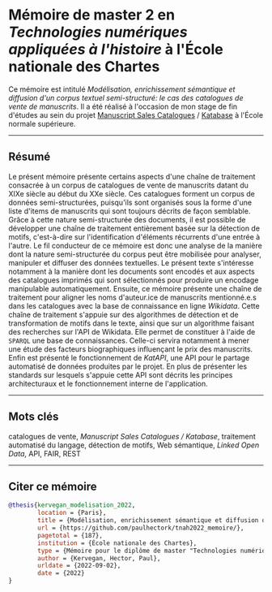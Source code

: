 # Mémoire de master 2 en *Technologies numériques appliquées à l'histoire* à l'École nationale des Chartes

Ce mémoire est intitulé *Modélisation, enrichissement sémantique et diffusion d'un corpus 
textuel semi-structuré: le cas des catalogues de vente de manuscrits*. Il a été réalisé
à l'occasion de mon stage de fin d'études au sein du projet 
[Manuscript Sales Catalogues](https://odhn.ens.psl.eu/en/article/mss-rereading-history-literary-canon)
/ [Katabase](https://katabase.huma-num.fr/) à l'École normale supérieure.

---

## Résumé

Le présent mémoire présente certains aspects d'une chaîne de traitement consacrée à un 
corpus de catalogues de vente de manuscrits datant du XIXe siècle au début du XXe siècle. 
Ces catalogues forment un corpus de données semi-structurées, puisqu'ils sont organisés 
sous la forme d'une liste d'items de manuscrits qui sont toujours décrits de façon semblable.
Grâce à cette nature semi-structurée des documents, il est possible de développer une 
chaîne de traitement entièrement basée sur la détection de motifs, c'est-à-dire sur 
l'identification d'éléments récurrents d'une entrée à l'autre. Le fil conducteur de ce 
mémoire est donc une analyse de la manière dont la nature semi-structurée du corpus peut 
être mobilisée pour analyser, manipuler et diffuser des données textuelles. 
Le présent texte s'intéresse notamment à la manière dont les documents sont encodés et 
aux aspects des catalogues imprimés qui sont sélectionnés pour produire un encodage 
manipulable automatiquement. Ensuite, ce mémoire présente une chaîne de traitement pour 
aligner les noms d'auteur.ice de manuscrits mentionné.e.s dans les catalogues avec la 
base de connaissance en ligne *Wikidata*. Cette chaîne de traitement s'appuie sur des 
algorithmes de détection et de transformation de motifs dans le texte, ainsi que sur 
un algorithme faisant des recherches sur l'API de Wikidata. Elle permet de constituer à 
l'aide de `SPARQL` une base de connaissances. Celle-ci servira notamment à mener une étude 
des facteurs biographiques influençant le prix des manuscrits. Enfin est présenté le 
fonctionnement de *KatAPI*, une API pour le partage automatisé de données produites par 
le projet. En plus de présenter les standards sur lesquels s'appuie cette API sont 
décrits les principes architecturaux et le fonctionnement interne de l'application.

---

## Mots clés

catalogues de vente, *Manuscript Sales Catalogues / Katabase*, traitement automatisé du 
langage, détection de motifs, Web sémantique, *Linked Open Data*, API, FAIR, REST

---

## Citer ce mémoire

```bibtex
@thesis{kervegan_modelisation_2022,
        location = {Paris},
        title = {Modélisation, enrichissement sémantique et diffusion d'un corpus textuel semi-structuré: le cas des catalogues de vente de manuscrits},
        url = {https://github.com/paulhectork/tnah2022_memoire/},
        pagetotal = {187},
        institution = {École nationale des Chartes},
        type = {Mémoire pour le diplôme de master "Technologies numériques appliquées à l'histoire"},
        author = {Kervegan, Hector, Paul},
        urldate = {2022-09-02},
        date = {2022}
}
```
